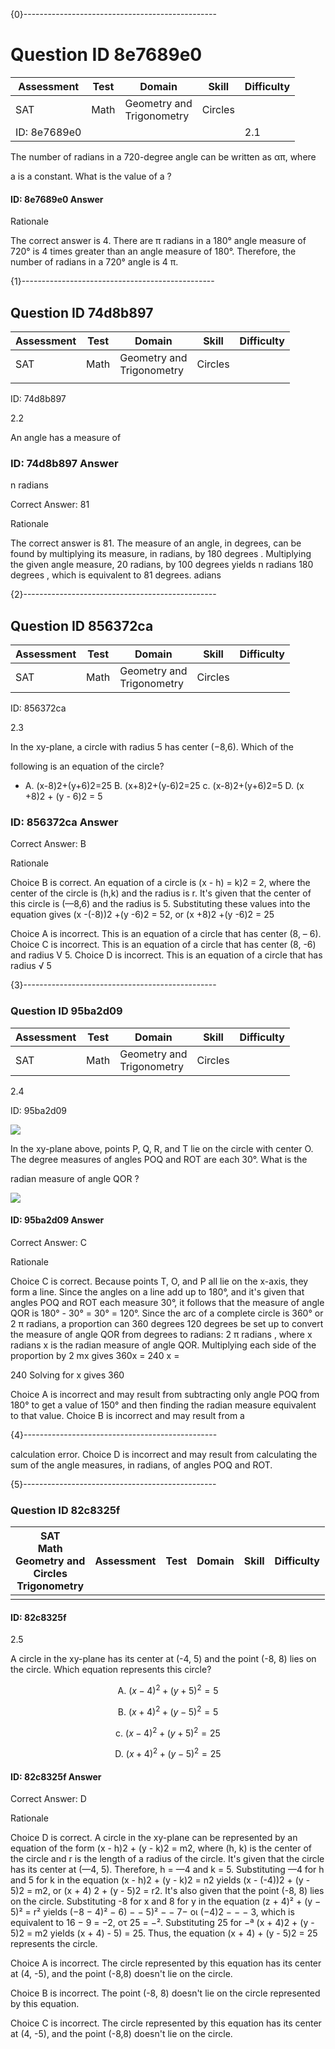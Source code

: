 {0}------------------------------------------------

# Question ID 8e7689e0

| Assessment   | Test | Domain                       | Skill   | Difficulty |
|--------------|------|------------------------------|---------|------------|
| SAT          | Math | Geometry and<br>Trigonometry | Circles |            |
| ID: 8e7689e0 |      |                              |         | 2.1        |

The number of radians in a 720-degree angle can be written as απ, where

a is a constant. What is the value of a ?

#### ID: 8e7689e0 Answer

Rationale

The correct answer is 4. There are π radians in a 180° angle measure of 720° is 4 times greater than an angle measure of 180°. Therefore, the number of radians in a 720° angle is 4 π.

{1}------------------------------------------------

## Question ID 74d8b897

| Assessment | Test | Domain                       | Skill   | Difficulty |
|------------|------|------------------------------|---------|------------|
| SAT        | Math | Geometry and<br>Trigonometry | Circles |            |
|            |      |                              |         |            |

ID: 74d8b897

2.2

An angle has a measure of ​​​​​​​​​​​​​​​​​​​​​​​​​​​​​​​​​​​​​​​​​​​​​​​​​​​​​​​​​​​​​​​​​​​​​​​​​​​​​​​​​​​​​​​​​​​​​​​​​​​​​​​​​​​​​​​​​​​​​​​​​​​​​​​​​​​​​​​​​​​​​​​​​​​

### ID: 74d8b897 Answer

n radians

Correct Answer: 81

Rationale

The correct answer is 81. The measure of an angle, in degrees, can be found by multiplying its measure, in radians, by 180 degrees . Multiplying the given angle measure, 20 radians, by 100 degrees yields n radians 180 degrees , which is equivalent to 81 degrees. adians

{2}------------------------------------------------

## Question ID 856372ca

| Assessment | Test | Domain                       | Skill   | Difficulty |
|------------|------|------------------------------|---------|------------|
| SAT        | Math | Geometry and<br>Trigonometry | Circles |            |

ID: 856372ca

2.3

In the xy-plane, a circle with radius 5 has center (−8,6). Which of the

following is an equation of the circle?

- A. (x-8)2+(y+6)2=25 B. (x+8)2+(y-6)2=25 c. (x-8)2+(y+6)2=5 D. (x +8)2 + (y - 6)2 = 5
### ID: 856372ca Answer

Correct Answer: B

Rationale

Choice B is correct. An equation of a circle is (x - h) = k)2 = 2, where the center of the circle is (h,k) and the radius is r. It's given that the center of this circle is (—8,6) and the radius is 5. Substituting these values into the equation gives (x -(-8))2 +(y -6)2 = 52, or (x +8)2 +(y -6)2 = 25

Choice A is incorrect. This is an equation of a circle that has center (8, – 6). Choice C is incorrect. This is an equation of a circle that has center (8, -6) and radius V 5. Choice D is incorrect. This is an equation of a circle that has radius √ 5

{3}------------------------------------------------

### Question ID 95ba2d09

| Assessment | Test | Domain                       | Skill   | Difficulty |
|------------|------|------------------------------|---------|------------|
| SAT        | Math | Geometry and<br>Trigonometry | Circles |            |

2.4

ID: 95ba2d09

![](_page_3_Figure_3.jpeg)

In the xy-plane above, points P, Q, R, and T lie on the circle with center O. The degree measures of angles POQ and ROT are each 30°. What is the

radian measure of angle QOR ?

![](_page_3_Figure_6.jpeg)

#### ID: 95ba2d09 Answer

Correct Answer: C

Rationale

Choice C is correct. Because points T, O, and P all lie on the x-axis, they form a line. Since the angles on a line add up to 180°, and it's given that angles POQ and ROT each measure 30°, it follows that the measure of angle QOR is 180° - 30° = 30° = 120°. Since the arc of a complete circle is 360° or 2 π radians, a proportion can 360 degrees 120 degrees be set up to convert the measure of angle QOR from degrees to radians: 2 π radians , where x radians x is the radian measure of angle QOR. Multiplying each side of the proportion by 2 mx gives 360x = 240 x =

240 Solving for x gives 360

Choice A is incorrect and may result from subtracting only angle POQ from 180° to get a value of 150° and then finding the radian measure equivalent to that value. Choice B is incorrect and may result from a

{4}------------------------------------------------

calculation error. Choice D is incorrect and may result from calculating the sum of the angle measures, in radians, of angles POQ and ROT.

{5}------------------------------------------------

### Question ID 82c8325f

| SAT<br>Math<br>Geometry and<br>Circles<br>Trigonometry | Assessment | Test | Domain | Skill | Difficulty |
|--------------------------------------------------------|------------|------|--------|-------|------------|
|                                                        |            |      |        |       |            |

#### ID: 82c8325f

2.5

A circle in the xy-plane has its center at (-4, 5) and the point (-8, 8) lies on the circle. Which equation represents this circle?

$$\text{A. } (x-4)^2 + (y+5)^2 = 5$$

$$\text{B. } (x+4)^2 + (y-5)^2 = 5$$

$$\text{c. } (x-4)^2 + (y+5)^2 = 25$$

$$\text{D. } (x+4)^2 + (y-5)^2 = 25$$

#### ID: 82c8325f Answer

Correct Answer: D

Rationale

Choice D is correct. A circle in the xy-plane can be represented by an equation of the form (x - h)2 + (y - k)2 = m2, where (h, k) is the center of the circle and r is the length of a radius of the circle. It's given that the circle has its center at (—4, 5). Therefore, h = —4 and k = 5. Substituting —4 for h and 5 for k in the equation (x - h)2 + (y - k)2 = n2 yields (x - (-4))2 + (y - 5)2 = m2, or (x + 4) 2 + (y - 5)2 = r2. It's also given that the point (-8, 8) lies on the circle. Substituting -8 for x and 8 for y in the equation (z + 4)² + (y − 5)² = r² yields (−8 − 4)² − 6) − − 5)² − − 7− οι (−4)2 − − − 3,
which is equivalent to 16 − 9 = −2, οτ 25 = −². Substituting 25 for −ª (x + 4)2 + (y - 5)2 = m2 yields (x + 4) - 5) = 25. Thus, the equation (x + 4) + (y - 5)2 = 25 represents the circle.

Choice A is incorrect. The circle represented by this equation has its center at (4, -5), and the point (-8,8) doesn't lie on the circle.

Choice B is incorrect. The point (-8, 8) doesn't lie on the circle represented by this equation.

Choice C is incorrect. The circle represented by this equation has its center at (4, -5), and the point (-8,8) doesn't lie on the circle.